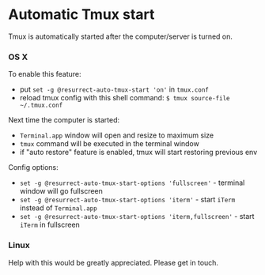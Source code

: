# Automatic Tmux start

Tmux is automatically started after the computer/server is turned on.

### OS X

To enable this feature:
- put `set -g @resurrect-auto-tmux-start 'on'` in `tmux.conf`
- reload tmux config with this shell command: `$ tmux source-file ~/.tmux.conf`

Next time the computer is started:
- `Terminal.app` window will open and resize to maximum size
- `tmux` command will be executed in the terminal window
- if "auto restore" feature is enabled, tmux will start restoring previous env

Config options:
- `set -g @resurrect-auto-tmux-start-options 'fullscreen'` - terminal window
  will go fullscreen
- `set -g @resurrect-auto-tmux-start-options 'iterm'` - start `iTerm` instead
  of `Terminal.app`
- `set -g @resurrect-auto-tmux-start-options 'iterm,fullscreen'` - start `iTerm`
  in fullscreen

### Linux

Help with this would be greatly appreciated. Please get in touch.
